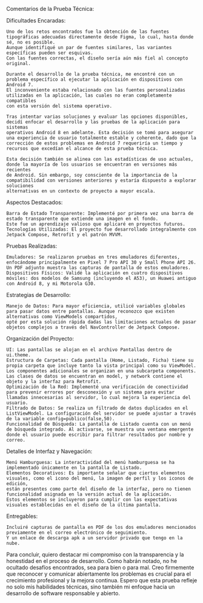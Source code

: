 Comentarios de la Prueba Técnica:

Dificultades Encaradas:

    Uno de los retos encontrados fue la obtención de las fuentes tipográficas adecuadas directamente desde Figma, lo cual, hasta donde sé, no es posible.
    Aunque identifiqué un par de fuentes similares, las variantes específicas pueden ser esquivas.
    Con las fuentes correctas, el diseño sería aún más fiel al concepto original.

    Durante el desarrollo de la prueba técnica, me encontré con un problema específico al ejecutar la aplicación en dispositivos con Android 7. 
    El inconveniente estaba relacionado con las fuentes personalizadas utilizadas en la aplicación, las cuales no eran completamente compatibles
    con esta versión del sistema operativo.
    
    Tras intentar varias soluciones y evaluar las opciones disponibles, decidí enfocar el desarrollo y las pruebas de la aplicación para sistemas 
    operativos Android 8 en adelante. Esta decisión se tomó para asegurar una experiencia de usuario totalmente estable y coherente, dado que la 
    corrección de estos problemas en Android 7 requeriría un tiempo y recursos que excedían el alcance de esta prueba técnica.
    
    Esta decisión también se alinea con las estadísticas de uso actuales, donde la mayoría de los usuarios se encuentran en versiones más recientes
    de Android. Sin embargo, soy consciente de la importancia de la compatibilidad con versiones anteriores y estaría dispuesto a explorar soluciones
    alternativas en un contexto de proyecto a mayor escala.

Aspectos Destacados:

    Barra de Estado Transparente: Implementé por primera vez una barra de estado transparente que extiende una imagen en el fondo.
    Este fue un aprendizaje valioso que aplicaré en proyectos futuros.
    Tecnologías Utilizadas: El proyecto fue desarrollado integralmente con Jetpack Compose, Retrofit y el patrón MVVM.

Pruebas Realizadas:

    Emuladores: Se realizaron pruebas en tres emuladores diferentes, enfocándome principalmente en Pixel 7 Pro API 30 y Small Phone API 26. 
    Un PDF adjunto muestra las capturas de pantalla de estos emuladores.
    Dispositivos Físicos: Validé la aplicación en cuatro dispositivos móviles: dos modelos de Samsung (incluyendo el A53), un Huawei antiguo con Android 8, y mi Motorola G30.

Estrategias de Desarrollo:

    Manejo de Datos: Para mayor eficiencia, utilicé variables globales para pasar datos entre pantallas. Aunque reconozco que existen alternativas como ViewModels compartidos,
    opté por esta solución rápida dadas las limitaciones actuales de pasar objetos complejos a través del NavController de Jetpack Compose.

Organización del Proyecto:

    UI: Las pantallas se alojan en el archivo Pantallas dentro de ui.theme.
    Estructura de Carpetas: Cada pantalla (Home, Listado, Ficha) tiene su propia carpeta que incluye tanto la vista principal como su ViewModel.
    Los componentes adicionales se organizan en una subcarpeta components. Las clases de datos se encuentran en model, y network contiene el objeto y la interfaz para Retrofit.
    Optimización de la Red: Implementé una verificación de conectividad para prevenir errores por desconexión y un sistema para evitar llamadas innecesarias al servidor, lo cual mejora la experiencia del usuario.
    Filtrado de Datos: Se realiza un filtrado de datos duplicados en el ListViewModel. La configuración del servidor se puede ajustar a través de la variable config=publico(false,50).
    Funcionalidad de Búsqueda: La pantalla de Listado cuenta con un menú de búsqueda integrado. Al activarse, se muestra una ventana emergente donde el usuario puede escribir para filtrar resultados por nombre y correo.

Detalles de Interfaz y Navegación:

    Menú Hamburguesa: La interactividad del menú hamburguesa se ha implementado únicamente en la pantalla de Listado.
    Elementos Decorativos: Es importante señalar que ciertos elementos visuales, como el icono del menú, la imagen de perfil y los iconos de edición,
    están presentes como parte del diseño de la interfaz, pero no tienen funcionalidad asignada en la versión actual de la aplicación. 
    Estos elementos se incluyeron para cumplir con las expectativas visuales establecidas en el diseño de la última pantalla.

Entregables:

    Incluiré capturas de pantalla en PDF de los dos emuladores mencionados previamente en el correo electrónico de seguimiento.
    Y un enlace de descarga apk a un servidor privado que tengo en la nube.
    
Para concluir, quiero destacar mi compromiso con la transparencia y la honestidad en el proceso de desarrollo. Como habrán notado, no he ocultado desafíos encontrados, sea para bien o para mal. Creo firmemente que reconocer y comunicar abiertamente los problemas es crucial para el crecimiento profesional y la mejora continua. Espero que esta prueba refleje no solo mis habilidades técnicas, sino también mi enfoque hacia un desarrollo 
de software responsable y abierto.
